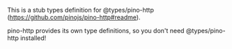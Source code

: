 This is a stub types definition for @types/pino-http (https://github.com/pinojs/pino-http#readme).

pino-http provides its own type definitions, so you don't need @types/pino-http installed!